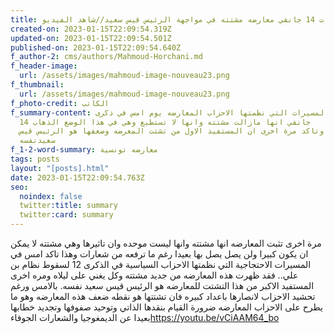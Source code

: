 ```yaml
---
title: في مسيرات 14 جانفي معارضه مشتته في مواجهة الرئيس قيس سعيد//شاهد الفيديو
created-on: 2023-01-15T22:09:54.319Z
updated-on: 2023-01-15T22:09:54.501Z
published-on: 2023-01-15T22:09:54.640Z
f_author-2: cms/authors/Mahmoud-Horchani.md
f_header-image:
  url: /assets/images/mahmoud-image-nouveau23.png
f_thumbnail:
  url: /assets/images/mahmoud-image-nouveau23.png
f_photo-credit: الكاتب
f_summary-content: اظهرت المسيرات التي نظمتها الاحزاب المعارضه يوم امس في ذكرى
  14 جانفي انها مازالت مشتته وانها لا تستطيع وهي في هذا الوضع الذهاب
  بعيدا  وتاكد مرة اخرى ان المستفيد الاول من تشتت المعرضه وضعفها هو الرئيس قيس
  سعيدنفسه
f_1-2-word-summary: معارضه تونسية
tags: posts
layout: "[posts].html"
date: 2023-01-15T22:09:54.763Z
seo:
  noindex: false
  twitter:title: summary
  twitter:card: summary
---
```

مرة اخرى تثبت المعارضه انها مشتته وانها ليست موحده وان تاثيرها وهي مشتته  لا يمكن ان يكون كبيرا ولن يصل يصل بها بعيدا رغم ما ترفعه من شعارات وهذا تاكد امس في المسيرات الاحتجاجية التي نظمتها الاحزاب السياسية في الذكرى 12 لسقوط نظام بن علي.. فقد ظهرت هذه المعارضه من جديد مشتته وكل يغني على ليلاه ومره اخرى المستفيد الاكبر من هذا التشتت للمعارضه هو الرئيس قيس سعيد نفسه. بالامس ورغم تحشيد الاحزاب لانصارها باعداد كبيره فان تشتتها هو نقطه ضعف هذه المعارضه وهو ما يطرح على الاحزاب المعارضه ضرورة القيام بنقدها الذاتي وتوحيد صفوفها وتجديد خطابها بعيدا عن الديمغوجيا والشعارات الجوفاء<https://youtu.be/vCiAAM64_bo>